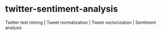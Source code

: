 # twitter-sentiment-analysis
Twitter text mining | Tweet normalization | Tweet vectorization | Sentiment analysis
